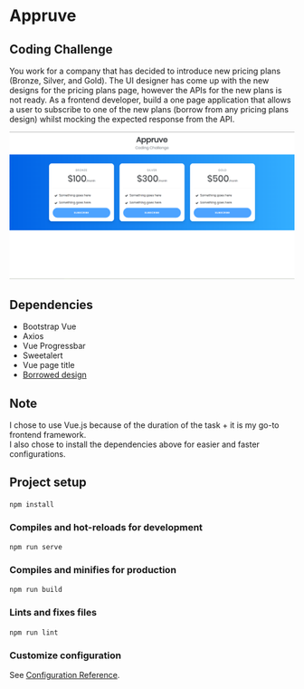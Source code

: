 # Appruve
## Coding Challenge
You work for a company that has decided to introduce new pricing plans (Bronze, Silver, and Gold). The UI designer has come up with the new designs for the pricing plans page, however the APIs for the new plans is not ready. As a frontend developer, build a one page application that allows a user to subscribe to one of the new plans (borrow from any pricing plans design) whilst mocking the expected response from the API.

![Page Screenshot](https://github.com/Lavendar77/Appruve-Coding-Challenge/blob/master/screenshot.png)

## Dependencies
- Bootstrap Vue
- Axios
- Vue Progressbar
- Sweetalert
- Vue page title
- [Borrowed design](https://jsfiddle.net/StartBootstrap/rgp3qdye/?utm_source=website&utm_medium=embed&utm_campaign=rgp3qdye)

## Note
I chose to use Vue.js because of the duration of the task + it is my go-to frontend framework.<br>
I also chose to install the dependencies above for easier and faster configurations.

## Project setup
```
npm install
```

### Compiles and hot-reloads for development
```
npm run serve
```

### Compiles and minifies for production
```
npm run build
```

### Lints and fixes files
```
npm run lint
```

### Customize configuration
See [Configuration Reference](https://cli.vuejs.org/config/).
